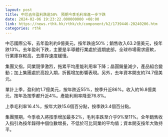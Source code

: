 ```yaml
---
layout: post
title: 中芯去年盈利跌逾50%　預期今季毛利率進一步下跌
date: 2024-02-06 19:23:22.000000000 +08:00
link: https://news.rthk.hk/rthk/ch/component/k2/1739446-20240206.htm
categories: rthk
---
```


中芯國際公布，去年盈利約9億美元，按年跌逾50%；銷售收入63.2億美元，按年跌13%。去年盈利下跌，主要是半導體行業處於週期底部，全球市場需求疲軟，行業庫存較高，去庫存速度緩慢。

集團又指，同業競爭激烈，拖累平均產能利用率下降；晶圓銷量減少，產品組合變動；加上集團處於高投入期，折舊增加影響表現。另外，去年資本開支約74.7億美元。

單計上季，盈利約1.7億美元，按年跌近55%，按季升近86%。收入約16.8億美元，按年及按季都升近4%。產能利用率降至76.8%。

上季毛利率16.4%，按年大跌15.6個百分點，按季跌3.4個百分點。

集團預期，今季收入將按季增加最多2%，毛利率跌至介乎9%至11%。全年銷售收入指引為按年錄得中個位數增長，不低於可比同業的平均值；資本開支按年大致持平。
